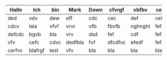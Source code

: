 | Hallo  | Ich     | bin  | Mark    | Down | cfvrgf  | vbfbv   | ce  |
| ------ | ------- | ---- | ------- | ---- | ------- | ------- | --- |
| ded    | vdv     | dew  | eff     | cdc  | cec     | def     | cef |
| cdcv   | lala    | vfvf | vrvr    | vfb  | fbvfb   | nghnght | fef |
| defcdc | bgvb    | bla  | vrv     | dsd  | fef     | cdf     | fef |
| vfv    | cefc    | cdvc | dedfbla | fvf  | dfcdfvc | efedf   | fef |
| cerfvc | blafrgf | test | vfv     | bla  | bla     | bla     | bla |

